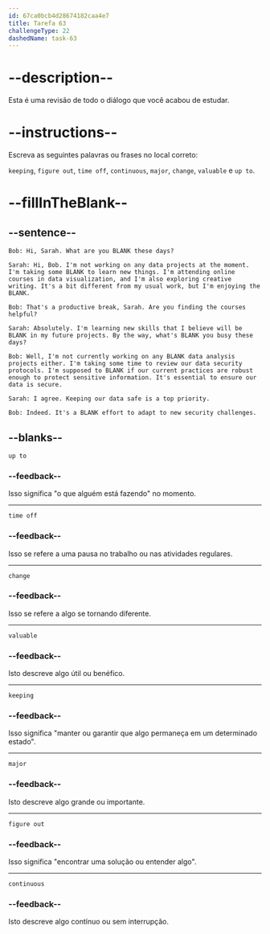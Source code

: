 ```yaml
---
id: 67ca0bcb4d28674182caa4e7
title: Tarefa 63
challengeType: 22
dashedName: task-63
---
```


<!-- REVIEW -->

# --description--

Esta é uma revisão de todo o diálogo que você acabou de estudar.

# --instructions--

Escreva as seguintes palavras ou frases no local correto:

`keeping`, `figure out`, `time off`, `continuous`, `major`, `change`, `valuable` e `up to`.

# --fillInTheBlank--

## --sentence--

`Bob: Hi, Sarah. What are you BLANK these days?`

`Sarah: Hi, Bob. I'm not working on any data projects at the moment. I'm taking some BLANK to learn new things. I'm attending online courses in data visualization, and I'm also exploring creative writing. It's a bit different from my usual work, but I'm enjoying the BLANK.`

`Bob: That's a productive break, Sarah. Are you finding the courses helpful?`

`Sarah: Absolutely. I'm learning new skills that I believe will be BLANK in my future projects. By the way, what's BLANK you busy these days?`

`Bob: Well, I'm not currently working on any BLANK data analysis projects either. I'm taking some time to review our data security protocols. I'm supposed to BLANK if our current practices are robust enough to protect sensitive information. It's essential to ensure our data is secure.`

`Sarah: I agree. Keeping our data safe is a top priority.`

`Bob: Indeed. It's a BLANK effort to adapt to new security challenges.`

## --blanks--

`up to`  

### --feedback-- 

Isso significa "o que alguém está fazendo" no momento.

---

`time off`

### --feedback--

Isso se refere a uma pausa no trabalho ou nas atividades regulares.

---

`change`

### --feedback--

Isso se refere a algo se tornando diferente.

---

`valuable`

### --feedback--

Isto descreve algo útil ou benéfico.

---

`keeping`

### --feedback--

Isso significa "manter ou garantir que algo permaneça em um determinado estado".

---

`major`

### --feedback--  

Isto descreve algo grande ou importante. 

---

`figure out`

### --feedback--

Isso significa "encontrar uma solução ou entender algo".

---

`continuous`

### --feedback--  

Isto descreve algo contínuo ou sem interrupção.
